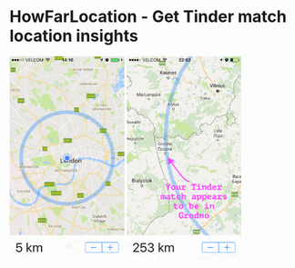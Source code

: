 # HowFarLocation - Get Tinder match location insights
<img src="https://github.com/preshetin/HowFarLocation-iOS/blob/master/screenshot-1.PNG" width="40%">
<img src="https://github.com/preshetin/HowFarLocation-iOS/blob/master/screenshot-2.PNG" width="40%">
